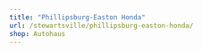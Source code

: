 ```yaml
---
title: "Phillipsburg-Easton Honda"
url: /stewartsville/phillipsburg-easton-honda/
shop: Autohaus
---
```

